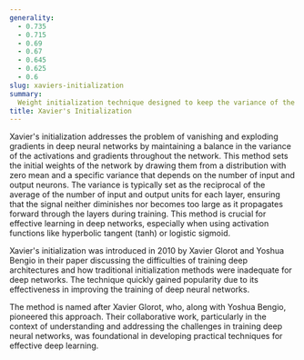 ```yaml
---
generality:
  - 0.735
  - 0.715
  - 0.69
  - 0.67
  - 0.645
  - 0.625
  - 0.6
slug: xaviers-initialization
summary:
  Weight initialization technique designed to keep the variance of the outputs of a neuron approximately equal to the variance of its inputs across layers in a deep neural network.
title: Xavier's Initialization
---
```


Xavier's initialization addresses the problem of vanishing and exploding gradients in deep neural networks by maintaining a balance in the variance of the activations and gradients throughout the network. This method sets the initial weights of the network by drawing them from a distribution with zero mean and a specific variance that depends on the number of input and output neurons. The variance is typically set as the reciprocal of the average of the number of input and output units for each layer, ensuring that the signal neither diminishes nor becomes too large as it propagates forward through the layers during training. This method is crucial for effective learning in deep networks, especially when using activation functions like hyperbolic tangent (tanh) or logistic sigmoid.

Xavier's initialization was introduced in 2010 by Xavier Glorot and Yoshua Bengio in their paper discussing the difficulties of training deep architectures and how traditional initialization methods were inadequate for deep networks. The technique quickly gained popularity due to its effectiveness in improving the training of deep neural networks.

The method is named after Xavier Glorot, who, along with Yoshua Bengio, pioneered this approach. Their collaborative work, particularly in the context of understanding and addressing the challenges in training deep neural networks, was foundational in developing practical techniques for effective deep learning.
